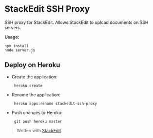StackEdit SSH Proxy
===================

SSH proxy for StackEdit. Allows StackEdit to upload documents on SSH servers.

**Usage:**

	npm install
	node server.js


Deploy on Heroku
----------------

 - Create the application:

		heroku create

 - Rename the application:

		heroku apps:rename stackedit-ssh-proxy

 - Push changes to Heroku:

		git push heroku master


> Written with [StackEdit](http://benweet.github.io/stackedit/).